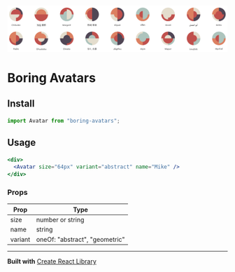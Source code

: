 ![boring avatars preview](public/boring-avatars-preview.png)

# Boring Avatars

## Install

```jsx
import Avatar from "boring-avatars";
```

## Usage

```jsx
<div>
  <Avatar size="64px" variant="abstract" name="Mike" />
</div>
```

### Props

| Prop    | Type                           |
| ------- | ------------------------------ |
| size    | number or string               |
| name    | string                         |
| variant | oneOf: "abstract", "geometric" |

---

**Built with**
[Create React Library](https://github.com/DimiMikadze/create-react-library)
